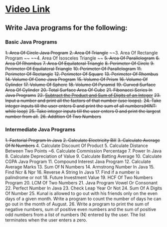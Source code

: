 # [Video Link](https://youtu.be/ldYLYRNaucM)
## Write Java programs for the following: 

### Basic Java Programs
~~1. Area Of Circle Java Program~~
~~2. Area Of Triangle~~
~~3. Area Of Rectangle Program ~~
~~4. Area Of Isosceles Triangle ~~
~~5. Area Of Parallelogram~~
~~6. Area Of Rhombus~~
~~7. Area Of Equilateral Triangle~~
~~8. Perimeter Of Circle~~
~~9. Perimeter Of Equilateral Triangle~~
~~10. Perimeter Of Parallelogram~~
~~11. Perimeter Of Rectangle~~
~~12. Perimeter Of Square~~
~~13. Perimeter Of Rhombus~~
~~14. Volume Of Cone Java Program~~
~~15. Volume Of Prism~~
~~16. Volume Of Cylinder~~
~~17. Volume Of Sphere~~
~~18. Volume Of Pyramid~~
~~19. Curved Surface Area Of Cylinder~~
~~20. Total Surface Area Of Cube~~
~~21. Fibonacci Series In Java Programs~~
~~22. [Subtract the Product and Sum of Digits of an Integer](https://leetcode.com/problems/subtract-the-product-and-sum-of-digits-of-an-integer/)~~
~~23. Input a number and print all the factors of that number (use loops).~~
~~24. Take integer inputs till the user enters 0 and print the sum of all numbers(HINT: while loop)~~
~~25. Take integer inputs till the user enters 0 and print the largest number from all.~~
~~26. Addition Of Two Numbers~~

### Intermediate Java Programs
~~1. Factorial Program In Java~~
~~2. Calculate Electricity Bill~~
~~3. Calculate Average Of N Numbers~~
4. Calculate Discount Of Product
5. Calculate Distance Between Two Points 
~6. Calculate Commission Percentage
7. Power In Java
8. Calculate Depreciation of Value
9. Calculate Batting Average
10. Calculate CGPA Java Program
11. Compound Interest Java Program
12. Calculate Average Marks
13. Sum Of N Numbers
14. Armstrong Number In Java
15. Find Ncr & Npr
16. Reverse A String In Java
17. Find if a number is palindrome or not 
18. Future Investment Value
19. HCF Of Two Numbers Program
20. LCM Of Two Numbers
21. Java Program Vowel Or Consonant 
22. Perfect Number In Java
23. Check Leap Year Or Not
24. Sum Of A Digits Of Number
25. Kunal is allowed to go out with his friends only on the even days of a given month. Write a program to count the number of days he can go out in the month of August.
26. Write a program to print the sum of negative numbers, sum of positive even numbers and the sum of positive odd numbers from a list of numbers (N) entered by the user. The list terminates when the user enters a zero.
